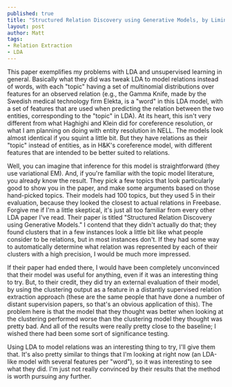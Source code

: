 ```yaml
---
published: true
title: "Structured Relation Discovery using Generative Models, by Limin Yao, Aria Haghighi, Sebastian Riedel, and Andrew McCallum, EMNLP 2011."
layout: post
author: Matt
tags:
- Relation Extraction
- LDA
---
```


This paper exemplifies my problems with LDA and unsupervised learning in general. Basically what
they did was tweak LDA to model relations instead of words, with each "topic" having a set of
multinomial distributions over features for an observed relation (e.g., the Gamma Knife, made by
the Swedish medical technology firm Elekta, is a "word" in this LDA model, with a set of features
that are used when predicting the relation between the two entities, corresponding to the "topic"
in LDA). At its heart, this isn't very different from what Haghighi and Klein did for coreference
resolution, or what I am planning on doing with entity resolution in NELL. The models look almost
identical if you squint a little bit. But they have relations as their "topic" instead of entities,
as in H&K's coreference model, with different features that are intended to be better suited to
relations.

Well, you can imagine that inference for this model is straightforward (they use variational EM).
And, if you're familiar with the topic model literature, you already know the result. They pick a
few topics that look particularly good to show you in the paper, and make some arguments based on
those hand-picked topics. Their models had 100 topics, but they used 5 in their evaluation, because
they looked the closest to actual relations in Freebase. Forgive me if I'm a little skeptical, it's
just all too familiar from every other LDA paper I've read. Their paper is titled "Structured
Relation Discovery using Generative Models." I contend that they didn't actually do that; they
found clusters that in a few instances look a little bit like what people consider to be relations,
but in most instances don't. If they had some way to automatically determine what relation was
represented by each of their clusters with a high precision, I would be much more impressed.

If their paper had ended there, I would have been completely unconvinced that their model was
useful for anything, even if it was an interesting thing to try. But, to their credit, they did try
an external evaluation of their model, by using the clustering output as a feature in a distantly
supervised relation extraction approach (these are the same people that have done a number of
distant supervision papers, so that's an obvious application of this). The problem here is that the
model that they thought was better when looking at the clustering performed worse than the
clustering model they thought was pretty bad. And all of the results were really pretty close to
the baseline; I wished there had been some sort of significance testing.

Using LDA to model relations was an interesting thing to try, I'll give them that. It's also pretty
similar to things that I'm looking at right now (an LDA-like model with several features per
"word"), so it was interesting to see what they did. I'm just not really convinced by their results
that the method is worth pursuing any further.

